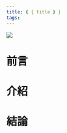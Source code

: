 ```yaml
---
title: { { title } }
tags:
---
```


![](https://i.imgur.com/0QAGPDc.png)

# 前言

<!-- more -->

# 介紹

# 結論
